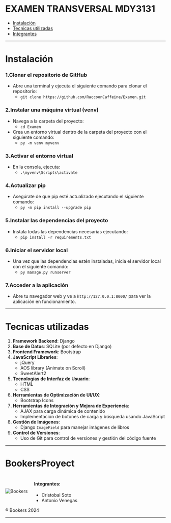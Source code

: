 # EXAMEN TRANSVERSAL MDY3131
- [Instalación](#instalación)
- [Tecnicas utilizadas](#tecnicas-utilizadas)
- [Integrantes](#integrantes)
------------
# Instalación
### 1.Clonar el repositorio de GitHub
- Abre una terminal y ejecuta el siguiente comando para clonar el repositorio:
    - `git clone https://github.com/RaccoonCaffeine/Examen.git`
### 2.Instalar una máquina virtual (venv)
- Navega a la carpeta del proyecto:
    - `cd Examen`
- Crea un entorno virtual dentro de la carpeta del proyecto con el siguiente comando:
  - `py -m venv myvenv`
### 3.Activar el entorno virtual
- En la consola, ejecuta:
  - `.\myvenv\Scripts\activate`
### 4.Actualizar pip
- Asegúrate de que pip esté actualizado ejecutando el siguiente comando:
    - `py -m pip install --upgrade pip`
### 5.Instalar las dependencias del proyecto
- Instala todas las dependencias necesarias ejecutando:
  - `pip install -r requirements.txt`
### 6.Iniciar el servidor local
- Una vez que las dependencias estén instaladas, inicia el servidor local con el siguiente comando:
  - `py manage.py runserver`
### 7.Acceder a la aplicación
- Abre tu navegador web y ve a `http://127.0.0.1:8000/` para ver la aplicación en funcionamiento.
------------
# Tecnicas utilizadas
1. **Framework Backend**: Django
2. **Base de Datos**: SQLite (por defecto en Django)
3. **Frontend Framework**: Bootstrap
4. **JavaScript Libraries**:
   - jQuery
   - AOS library (Animate on Scroll)
   - SweetAlert2
5. **Tecnologías de Interfaz de Usuario**:
   - HTML
   - CSS
6. **Herramientas de Optimización de UI/UX**:
   - Bootstrap Icons
7. **Herramientas de Integración y Mejora de Experiencia**:
   - AJAX para carga dinámica de contenido
   - Implementación de botones de carga y búsqueda usando JavaScript
8. **Gestión de Imágenes**:
   - Django `ImageField` para manejar imágenes de libros
9. **Control de Versiones**:
   - Uso de Git para control de versiones y gestión del código fuente
------------
# BookersProyect
<!-- #integrantes -->
<div style="display: flex; align-items: center;">
    <img src="https://media.discordapp.net/attachments/1148447558813876276/1259368332461735955/nashe-removebg-preview.png?ex=66920528&is=6690b3a8&hm=5bb51458537a464b56b9ffaa96405150c702a7d2fc91854167cfa7f2d3d2425b&=&format=webp&quality=lossless&width=200&height=200" alt="Bookers" style="margin-right: 20px;"/>
    <div>
        <h4>Integrantes:</h4>
        <ul>
            <li>Cristobal Soto</li>
            <li>Antonio Venegas</li>
        </ul>
    </div>
</div>
&reg; Bookers 2024

------------